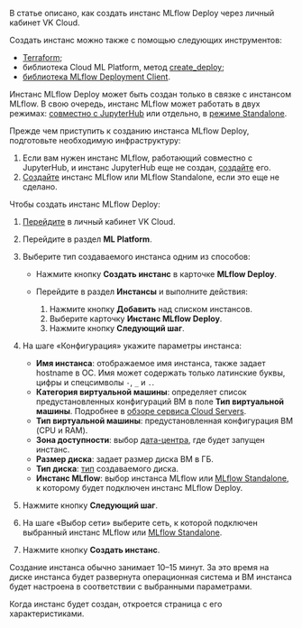 В статье описано, как создать инстанс MLflow Deploy через личный кабинет VK Cloud.

Создать инстанс можно также с помощью следующих инструментов:

- [Terraform](/ru/tools-for-using-services/terraform/how-to-guides/mlplatform/deploymlflow);
- библиотека Cloud ML Platform, метод [create_deploy](../../../mlplatform-lib/lib-reference#create_deploy);
- [библиотека MLflow Deployment Client](../../how-to-guides/manage-mlflow-client).

Инстанс MLflow Deploy может быть создан только в связке с инстансом MLflow. В свою очередь, инстанс MLflow может работать в двух режимах: [совместно с JupyterHub](../../../concepts/mlflow-modes#with_jh) или отдельно, в [режиме Standalone](../../../concepts/mlflow-modes#standalone).

Прежде чем приступить к созданию инстанса MLflow Deploy, подготовьте необходимую инфраструктуру:

1. Если вам нужен инстанс MLflow, работающий совместно с JupyterHub, и инстанс JupyterHub еще не создан, [создайте](../../../jupyterhub/quick-start/create/) его.
1. [Создайте](../../../mlflow/service-management/create) инстанс MLflow или MLflow Standalone, если это еще не сделано.

Чтобы создать инстанс MLflow Deploy:

1. [Перейдите](https://msk.cloud.vk.com/app/) в личный кабинет VK Cloud.
1. Перейдите в раздел **ML Platform**.
1. Выберите тип создаваемого инстанса одним из способов:

    - Нажмите кнопку **Создать инстанс** в карточке **MLflow Deploy**.
    - Перейдите в раздел **Инстансы** и выполните действия:

        1. Нажмите кнопку **Добавить** над списком инстансов.
        1. Выберите карточку **Инстанс MLflow Deploy**.
        1. Нажмите кнопку **Следующий шаг**.
1. На шаге «Конфигурация» укажите параметры инстанса:

    - **Имя инстанса**: отображаемое имя инстанса, также задает hostname в ОС. Имя может содержать только латинские буквы, цифры и спецсимволы `-`, `_` и `.`.
    - **Категория виртуальной машины**: определяет список предустановленных конфигураций ВМ в поле **Тип виртуальной машины**. Подробнее в [обзоре сервиса Cloud Servers](/ru/computing/iaas/concepts/about#shablony_konfiguraciy).
    - **Тип виртуальной машины**: предустановленная конфигурация ВМ (CPU и RAM).
    - **Зона доступности**: выбор [дата-центра](/ru/intro/start/concepts/architecture#az), где будет запущен инстанс.
    - **Размер диска**: задает размер диска ВМ в ГБ.
    - **Тип диска**: [тип](/computing/iaas/concepts/volume-sla/) создаваемого диска.
    - **Инстанс MLflow**: выбор инстанса MLflow или [MLflow Standalone](../../../concepts/mlflow-modes), к которому будет подключен инстанс MLflow Deploy.

1. Нажмите кнопку **Следующий шаг**.
1. На шаге «Выбор сети» выберите сеть, к которой подключен выбранный инстанс MLflow или [MLflow Standalone](../../../concepts/mlflow-modes).
1. Нажмите кнопку **Создать инстанс**.

Создание инстанса обычно занимает 10–15 минут. За это время на диске инстанса будет развернута операционная система и ВМ инстанса будет настроена в соответствии с выбранными параметрами.

Когда инстанс будет создан, откроется страница с его характеристиками.
